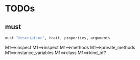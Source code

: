 # TODOs

## must

```ruby
must "description", trait, properties, arguments
```


M1==>inspect
M1==>inspect
M1==>methods
M1==>private_methods
M1==>instance_variables
M1==>class
M1==>kind_of?

